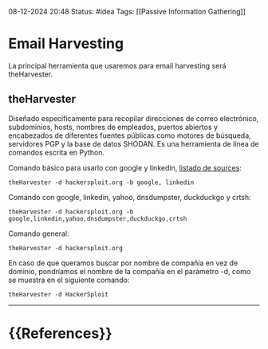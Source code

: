 08-12-2024 20:48
Status: #idea
Tags: [[Passive Information Gathering]]

# Email Harvesting

La principal herramienta que usaremos para email harvesting será theHarvester.

## theHarvester

Diseñado específicamente para recopilar direcciones de correo electrónico, subdominios, hosts, nombres de empleados, puertos abiertos y encabezados de diferentes fuentes públicas como motores de búsqueda, servidores PGP y la base de datos SHODAN. Es una herramienta de línea de comandos escrita en Python.

Comando básico para usarlo con google y linkedin, [listado de sources](https://github.com/laramies/theHarvester):

```shell
theHarvester -d hackersploit.org -b google, linkedin
```

Comando con google, linkedin, yahoo, dnsdumpster, duckduckgo y crtsh:

```shell
theHarvester -d hackersploit.org -b google,linkedin,yahoo,dnsdumpster,duckduckgo,crtsh
```

Comando general:

```shell
theHarvester -d hackersploit.org
```

En caso de que queramos buscar por nombre de compañía en vez de dominio, pondríamos el nombre de la compañía en el parámetro -d, como se muestra en el siguiente comando:

```shell
theHarvester -d HackerSploit
```





---
# {{References}}
